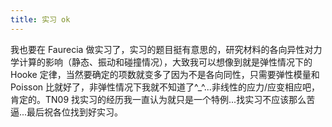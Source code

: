 ```yaml
---
title: 实习 ok
---
```


我也要在 Faurecia 做实习了，实习的题目挺有意思的，研究材料的各向异性对力学计算的影响（静态、振动和碰撞情况），大致我可以想像到就是弹性情况下的 Hooke 定律，当然要确定的项数就变多了因为不是各向同性，只需要弹性模量和 Poisson 比就好了，非弹性情况下我就不知道了^_^...非线性的应力/应变相应吧，肯定的。TN09 找实习的经历我一直认为就只是一个特例...找实习不应该那么苦逼...最后祝各位找到好实习。